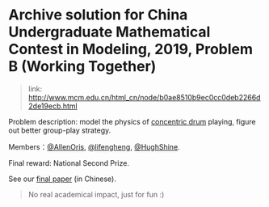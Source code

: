 # Archive solution for China Undergraduate Mathematical Contest in Modeling, 2019, Problem B (Working Together)

> link: http://www.mcm.edu.cn/html_cn/node/b0ae8510b9ec0cc0deb2266d2de19ecb.html

Problem description: model the physics of [concentric drum](https://www.google.com/search?q=concentric+drum) playing, figure out better group-play strategy.

Members：[@AllenOris](https://github.com/AllenOris), [@lifengheng](https://github.com/lifengheng), [@HughShine](https://github.com/HughShine).

Final reward: National Second Prize.

See our [final paper](https://github.com/Hughshine/MCM2019-B/blob/master/B201902001046_%E6%9D%8E%E7%85%A6%E9%98%B3_%E6%AC%A7%E9%98%B3%E6%96%87%E8%B1%AA_%E6%9D%8E%E4%B8%B0%E6%81%92.pdf) (in Chinese).

> No real academical impact, just for fun :)
